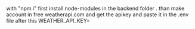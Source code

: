 with "npm i" first install node-modules in the backend folder .
than make account in free weatherapi.com and get the apikey and paste it in the .env file 
after this WEATHER_API_KEY=


